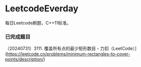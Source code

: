 # LeetcodeEverday

每日Leetcode刷题，C++11标准。



### 已完成题目

（20240731）3111. 覆盖所有点的最少矩形数目 - 力扣（LeetCode）](https://leetcode.cn/problems/minimum-rectangles-to-cover-points/description/)

